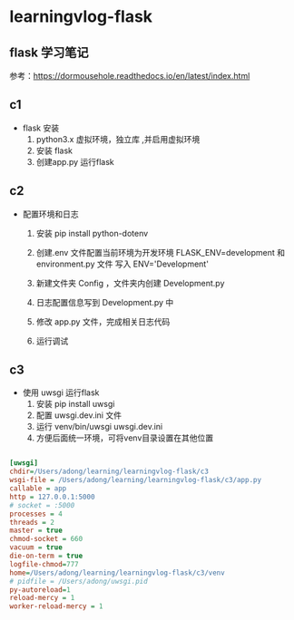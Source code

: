 # learningvlog-flask
flask 学习笔记
---
参考：https://dormousehole.readthedocs.io/en/latest/index.html

## c1

- flask 安装
    1. python3.x 虚拟环境，独立库 ,并启用虚拟环境
    2. 安装 flask 
    3. 创建app.py 运行flask 


## c2

- 配置环境和日志
    1. 安装 pip install python-dotenv
    2. 创建.env 文件配置当前环境为开发环境 FLASK_ENV=development 和 environment.py 文件 写入 ENV='Development'

    3. 新建文件夹 Config ，文件夹内创建 Development.py 
    4. 日志配置信息写到 Development.py 中
    5. 修改 app.py 文件，完成相关日志代码
    6. 运行调试


## c3

- 使用 uwsgi 运行flask
    1. 安装 pip install uwsgi
    2. 配置 uwsgi.dev.ini 文件
    3. 运行 venv/bin/uwsgi uwsgi.dev.ini
    4. 方便后面统一环境，可将venv目录设置在其他位置


```ini

[uwsgi]
chdir=/Users/adong/learning/learningvlog-flask/c3
wsgi-file = /Users/adong/learning/learningvlog-flask/c3/app.py
callable = app
http = 127.0.0.1:5000
# socket = :5000
processes = 4
threads = 2
master = true
chmod-socket = 660
vacuum = true
die-on-term = true
logfile-chmod=777
home=/Users/adong/learning/learningvlog-flask/c3/venv
# pidfile = /Users/adong/uwsgi.pid
py-autoreload=1
reload-mercy = 1
worker-reload-mercy = 1

```